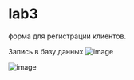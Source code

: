 # lab3
форма для регистрации клиентов. 

Запись в базу данных 
![image](https://user-images.githubusercontent.com/56760156/158399891-f5ac27eb-614d-42cc-8bc2-35f4561c5a67.png)

![image](https://user-images.githubusercontent.com/56760156/158399296-0f0ba2b4-27e1-4f8b-81ac-8f6bfb805f28.png)
